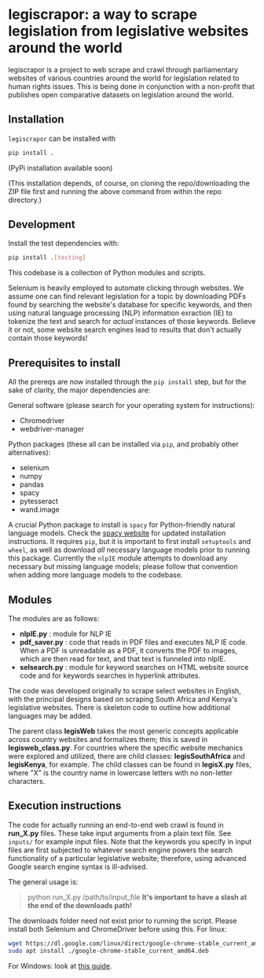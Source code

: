 # legiscrapor: a way to scrape legislation from legislative websites around the world

legiscrapor is a project to web scrape and crawl through 
parliamentary websites of various countries around the world 
for legislation related to human rights issues. 
This is being done in conjunction with a non-profit that publishes 
open comparative datasets on legislation around the world. 


## Installation
`legiscrapor` can be installed with

```sh
pip install .
```
(PyPi installation available soon)

(This installation depends, of course, on cloning the repo/downloading the ZIP file first 
and running the above command from within the repo directory.)

## Development
Install the test dependencies with:

```sh
pip install .[testing]
```

This codebase is a collection of Python modules and scripts. 

Selenium is heavily employed to automate clicking through websites. 
We assume one can find relevant legislation for a topic by downloading PDFs 
found by searching the website's database for specific keywords, 
and then using natural language processing (NLP) information exraction (IE) 
to tokenize the text and search for *actual* instances of those keywords. 
Believe it or not, some website search engines lead to results that don't 
actually contain those keywords!

## Prerequisites to install

All the prereqs are now installed through the `pip install` step, 
but for the sake of clarity, the major dependencies are: 

General software (please search for your operating system for instructions):
* Chromedriver 
* webdriver-manager

Python packages (these all can be installed via `pip`, and probably other alternatives): 
* selenium
* numpy
* pandas
* spacy
* pytesseract
* wand.image 

A crucial Python package to install is `spacy` for Python-friendly natural language models. Check the [spacy website](https://spacy.io/usage) for updated installation instructions. It requires `pip`, but it is important to first install `setuptools` and `wheel`, as well as download *all* necessary language models prior to running this package. Currently the `nlpIE` module attempts to download any necessary but missing language models; please follow that convention when adding more language models to the codebase.  

## Modules 

The modules are as follows: 
* **nlpIE.py** : module for NLP IE 
* **pdf_saver.py** : code that reads in PDF files and executes NLP IE code. 
When a PDF is unreadable as a PDF, it converts the PDF to images, which 
are then read for text, and that text is funneled into nlpIE. 
* **selsearch.py** : module for keyword searches on HTML website source code 
and for keywords searches in hyperlink attributes.  

The code was developed originally to scrape select websites in English, 
with the principal designs based on scraping South Africa and Kenya's 
legislative websites. There is skeleton code to outline how additional languages 
may be added. 

The parent class **legisWeb** takes the most generic concepts applicable across
country websites and formalizes them; this is saved in **legisweb_class.py**. 
For countries where the specific 
website mechanics were explored and utilized, there are child classes:
**legisSouthAfrica** and **legisKenya**, for example. The child classes 
can be found in **legisX.py** files, where "X" is the country name in lowercase 
letters with no non-letter characters.

## Execution instructions

The code for actually running an end-to-end web crawl is found in **run_X.py** files. 
These take input arguments from a plain text file. See `inputs/` for example input files. 
Note that the keywords you specify in input files are first subjected to whatever 
search engine powers the search functionality of a particular legislative website; 
therefore, using advanced Google search engine syntax is ill-advised. 

The general usage is:
> python run_X.py /path/to/input_file 
**It's important to have a slash at the end of the downloads path!** 

The downloads folder need not exist prior to running the script. 
Please install both Selenium and ChromeDriver before using this.
For linux:

```bash
wget https://dl.google.com/linux/direct/google-chrome-stable_current_amd64.deb
sudo apt install ./google-chrome-stable_current_amd64.deb
```

For Windows: look at [this guide](http://jonathansoma.com/lede/foundations-2018/classes/selenium/selenium-windows-install/). 


